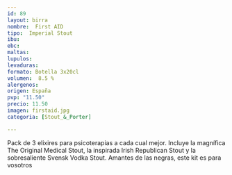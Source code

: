```yaml
---
id: 89
layout: birra
nombre:  First AID
tipo:  Imperial Stout
ibu:  
ebc:
maltas: 
lupulos: 
levaduras: 
formato: Botella 3x20cl
volumen:  8.5 %
alergenos: 
origen: España
pvp: "11.50"
precio: 11.50
imagen: firstaid.jpg
categoria: [Stout_&_Porter]

---
```

Pack de 3 elixires para psicoterapias a cada cual mejor. Incluye la magnífica The Original Medical Stout, la inspirada Irish Republican Stout y la sobresaliente Svensk Vodka Stout.
Amantes de las negras, este kit es para vosotros



